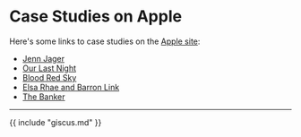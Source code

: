 # Case Studies on Apple

Here's some links to case studies on the [Apple site](https://www.apple.com/au/final-cut-pro/workflows/):

- [Jenn Jager](https://www.apple.com/au/final-cut-pro/workflows/#image-slide-gallery-item-1)
- [Our Last Night](https://www.apple.com/au/final-cut-pro/workflows/#image-slide-gallery-item-2)
- [Blood Red Sky](https://www.apple.com/au/final-cut-pro/workflows/#image-slide-gallery-item-3)
- [Elsa Rhae and Barron Link](https://www.apple.com/au/final-cut-pro/workflows/#image-slide-gallery-item-4)
- [The Banker](https://www.apple.com/au/final-cut-pro/workflows/#image-slide-gallery-item-5)

---

{{ include "giscus.md" }}
